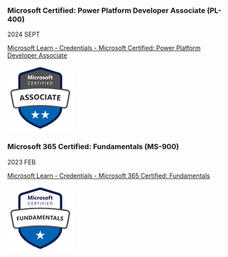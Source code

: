 ### Microsoft Certified: Power Platform Developer Associate (PL-400)

2024 SEPT

[Microsoft Learn - Credentials - Microsoft Certified: Power Platform Developer Associate](https://learn.microsoft.com/en-us/users/victorwitkamp-3261/credentials/6fb6277ef8c4af7d)

![Microsoft Certified: Power Platform Developer Associate (PL-400) Badge](PL-400.png)

### Microsoft 365 Certified: Fundamentals (MS-900)

2023 FEB

[Microsoft Learn - Credentials - Microsoft 365 Certified: Fundamentals](https://learn.microsoft.com/en-us/users/victorwitkamp-3261/credentials/abb6a40714512066)

![Microsoft 365 Certified: Fundamentals (MS-900) Badge](MS-900.png)